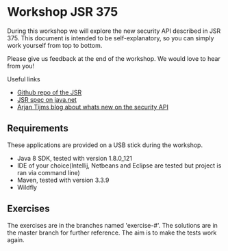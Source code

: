 # Workshop JSR 375

During this workshop we will explore the new security API described in JSR 375. This document is intended to be self-explanatory, so you can simply work yourself from top to bottom. 

Please give us feedback at the end of the workshop. We would love to hear from you!

Useful links
- [Github repo of the JSR](https://github.com/javaee-security-spec/soteria)
- [JSR spec on java.net](https://java.net/projects/javaee-security-spec/pages/Home)
- [Arjan Tijms blog about whats new on the security API](http://arjan-tijms.omnifaces.org/p/whats-new-in-java-ee-security-api-10.html)

## Requirements
These applications are provided on a USB stick during the workshop.

- Java 8 SDK, tested with version 1.8.0_121
- IDE of your choice(Intellij, Netbeans and Eclipse are tested but project is ran via command line)
- Maven, tested with version 3.3.9
- Wildfly

## Exercises
The exercises are in the branches named 'exercise-#'. The solutions are in the master branch for further reference.
The aim is to make the tests work again.
